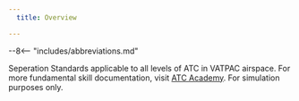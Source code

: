 ```yaml
---
  title: Overview

---
```


--8<-- "includes/abbreviations.md"

Seperation Standards applicable to all levels of ATC in VATPAC airspace.  For more fundamental skill documentation, visit [ATC Academy](https://academy.vatpac.org). For simulation purposes only.
